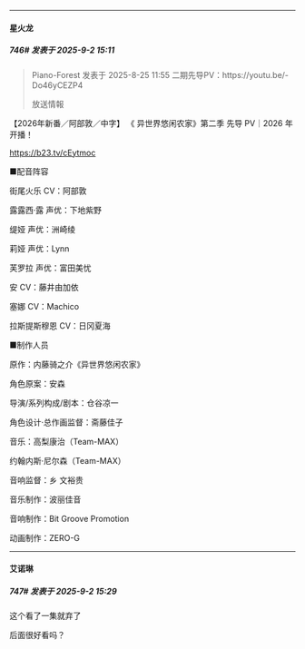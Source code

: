 ﻿
*****

####  星火龙  
##### 746#       发表于 2025-9-2 15:11

<blockquote>Piano-Forest 发表于 2025-8-25 11:55
二期先导PV：https://youtu.be/-Do46yCEZP4

放送情報
</blockquote>
【2026年新番／阿部敦／中字】 《 异世界悠闲农家》第二季 先导 PV｜2026 年开播！

https://b23.tv/cEytmoc

■配音阵容

街尾火乐 CV：阿部敦

露露西·露 声优：下地紫野

缇娅 声优：洲崎绫

莉娅 声优：Lynn

芙罗拉 声优：富田美忧

安 CV：藤井由加依

塞娜 CV：Machico

拉斯提斯穆恩 CV：日冈夏海

■制作人员

原作：内藤骑之介《异世界悠闲农家》

角色原案：安森

导演/系列构成/剧本：仓谷凉一

角色设计·总作画监督：斋藤佳子

音乐：高梨康治（Team-MAX）

约翰内斯·尼尔森（Team-MAX）

音响监督：乡 文裕贵

音乐制作：波丽佳音

音响制作：Bit Groove Promotion

动画制作：ZERO-G


*****

####  艾诺琳  
##### 747#       发表于 2025-9-2 15:29

这个看了一集就弃了

后面很好看吗？

